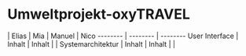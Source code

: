 # Umweltprojekt-oxyTRAVEL
 | Elias | Mia | Manuel | Nico
-------- | -------- | --------
User Interface   | Inhalt   | Inhalt | | 
Systemarchitektur   | Inhalt   | Inhalt | |
